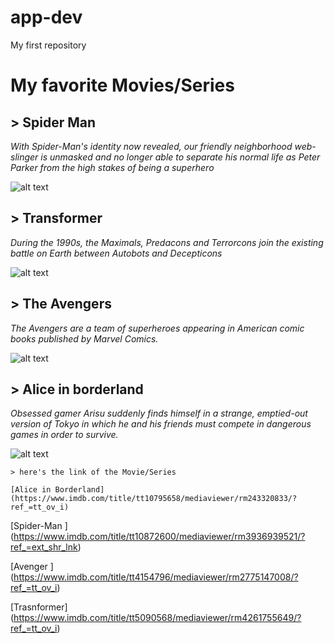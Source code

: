 # app-dev
My first repository

  # My favorite Movies/Series 

  ## > Spider Man
  *With Spider-Man's identity now revealed, our friendly neighborhood web-slinger is unmasked and no longer able to separate his normal life as Peter Parker from the        high stakes of being a superhero*
  
  ![alt text](https://m.media-amazon.com/images/M/MV5BNDMyYTc5ZjYtZTUyNC00MDgxLWE1YTctNGUzOTkxNGE4NjAzXkEyXkFqcGdeQXVyODc0OTEyNDU@._V1_.jpg)
  
  ## > Transformer
  *During the 1990s, the Maximals, Predacons and Terrorcons join the existing battle on Earth between Autobots and Decepticons*
  
  ![alt text](https://cinematichive.files.wordpress.com/2021/06/transformers_rise-of-the-beasts_beast-wars_paramount_.jpg?w=1500)
  
  ## > The Avengers 
  *The Avengers are a team of superheroes appearing in American comic books published by Marvel Comics.*
  
  ![alt text](https://images.moviesanywhere.com/4677177f6f0595289bc3e767e7b47459/1d6c6c73-ab1e-4453-969c-6a4e965ebb37.jpg)
  
  ## > Alice in borderland 
  *Obsessed gamer Arisu suddenly finds himself in a strange, emptied-out version of Tokyo in which he and his friends must compete in dangerous games in order to          survive.*
  
  ![alt text](https://encrypted-tbn0.gstatic.com/images?q=tbn:ANd9GcT7bNhpTIID9flag4wQK78f4TG_RGOrPrjlYGAPZeFqJhgn5g5j)
   
  
  
  
    > here's the link of the Movie/Series
    
    [Alice in Borderland] (https://www.imdb.com/title/tt10795658/mediaviewer/rm243320833/?ref_=tt_ov_i)
    
    
   [Spider-Man ] (https://www.imdb.com/title/tt10872600/mediaviewer/rm3936939521/?ref_=ext_shr_lnk)
   
   
   [Avenger ] (https://www.imdb.com/title/tt4154796/mediaviewer/rm2775147008/?ref_=tt_ov_i)
  
  
   [Trasnformer] (https://www.imdb.com/title/tt5090568/mediaviewer/rm4261755649/?ref_=tt_ov_i)

   
  
 
 
 
